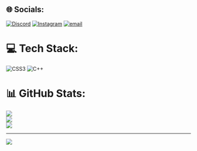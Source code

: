 
## 🌐 Socials:
[![Discord](https://img.shields.io/badge/Discord-%237289DA.svg?logo=discord&logoColor=white)](https://discord.gg/https://discord.gg/xZQeRx2X42) [![Instagram](https://img.shields.io/badge/Instagram-%23E4405F.svg?logo=Instagram&logoColor=white)](https://instagram.com/ishaan11293) [![email](https://img.shields.io/badge/Email-D14836?logo=gmail&logoColor=white)](mailto:ishaanwebdev@gmail.com) 

# 💻 Tech Stack:
![CSS3](https://img.shields.io/badge/css3-%231572B6.svg?style=for-the-badge&logo=css3&logoColor=white) ![C++](https://img.shields.io/badge/c++-%2300599C.svg?style=for-the-badge&logo=c%2B%2B&logoColor=white)
# 📊 GitHub Stats:
![](https://github-readme-stats.vercel.app/api?username=Ishaan50&theme=dark&hide_border=false&include_all_commits=false&count_private=false)<br/>
![](https://nirzak-streak-stats.vercel.app/?user=Ishaan50&theme=dark&hide_border=false)<br/>
![](https://github-readme-stats.vercel.app/api/top-langs/?username=Ishaan50&theme=dark&hide_border=false&include_all_commits=false&count_private=false&layout=compact)

---
[![](https://visitcount.itsvg.in/api?id=Ishaan50&icon=1&color=0)](https://visitcount.itsvg.in)

<!-- Proudly created with GPRM ( https://gprm.itsvg.in ) -->
